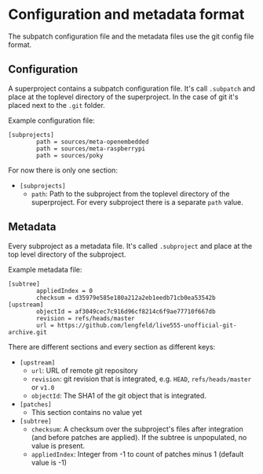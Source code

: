 # Configuration and metadata format

The subpatch configuration file and the metadata files use the git config file
format.


## Configuration

A superproject contains a subpatch configuration file. It's call `.subpatch`
and place at the toplevel directory of the superproject. In the case of git
it's placed next to the `.git` folder.

Example configuration file:

    [subprojects]
            path = sources/meta-openembedded
            path = sources/meta-raspberrypi
            path = sources/poky

For now there is only one section:

* `[subprojects]`
    * `path`: Path to the subproject from the toplevel directory of the superproject.
       For every subproject there is a separate `path` value.


## Metadata

Every subproject as a metadata file. It's called `.subproject` and place at the
top level directory of the subproject.

Example metadata file:

    [subtree]
            appliedIndex = 0
            checksum = d35979e585e180a212a2eb1eedb71cb0ea53542b
    [upstream]
            objectId = af3049cec7c916d96cf8214c6f9ae77710f667db
            revision = refs/heads/master
            url = https://github.com/lengfeld/live555-unofficial-git-archive.git

There are different sections and every section as different keys:

* `[upstream]`
    * `url`: URL of remote git repository
    * `revision`: git revision that is integrated, e.g. `HEAD`, `refs/heads/master` or `v1.0`
    * `objectId`: The SHA1 of the git object that is integrated.
* `[patches]`
    * This section contains no value yet
* `[subtree]`
    * `checksum`: A checksum over the subproject's files after integration (and before patches are applied).
       If the subtree is unpopulated, no value is present.
    * `appliedIndex`: Integer from -1 to count of patches minus 1 (default value is -1)
